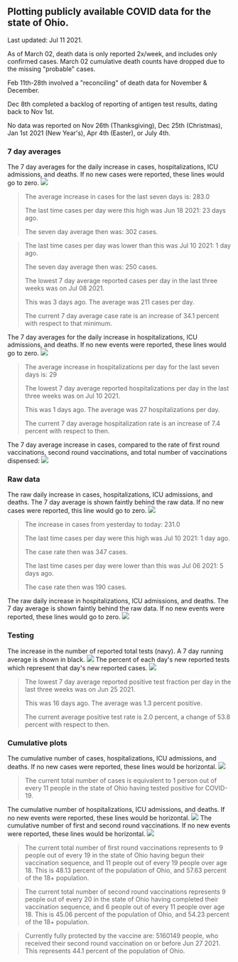 ## Plotting publicly available COVID data for the state of Ohio. 

Last updated: Jul 11 2021. 

As of March 02, death data is only reported 2x/week, and includes only confirmed cases. March 02 cumulative death counts have dropped due to the missing "probable" cases.

Feb 11th-28th involved a "reconciling" of death data for November & December.

Dec 8th completed a backlog of reporting of antigen test results, dating back to Nov 1st.

No data was reported on Nov 26th (Thanksgiving), Dec 25th (Christmas), Jan 1st 2021 (New Year's), Apr 4th (Easter), or July 4th.
### 7 day averages
The 7 day averages for the daily increase in cases, hospitalizations, ICU admissions, and deaths. If no new cases were reported, these lines would go to zero.
![](7dayaverage_cases.png)

>The average increase in cases for the last seven days is: 283.0
>
>The last time cases per day were this high was Jun 18 2021: 23 days ago.
>
>The seven day average then was: 302 cases.

>
>The last time cases per day was lower than this was Jul 10 2021: 1 day ago.
>
>The seven day average then was: 250 cases.
>
>The lowest 7 day average reported cases per day in the last three weeks was on Jul 08 2021.
>
>This was 3 days ago. The average was 211 cases per day.
>
>The current 7 day average case rate is an increase of 34.1 percent with respect to that minimum.

The 7 day averages for the daily increase in hospitalizations, ICU admissions, and deaths. If no new events were reported, these lines would go to zero.
![](7dayaverage_hospital.png)

>The average increase in hospitalizations per day for the last seven days is: 29
>
>The lowest 7 day average reported hospitalizations per day in the last three weeks was on Jul 10 2021.
>
>This was 1 days ago. The average was 27 hospitalizations per day.
>
>The current 7 day average hospitalization rate is an increase of 7.4 percent with respect to then.

The 7 day average increase in cases, compared to the rate of first round vaccinations, second round vaccinations, and total number of vaccinations dispensed:
![](DailyVaccinationsCases.png)

### Raw data
The raw daily increase in cases, hospitalizations, ICU admissions, and deaths. The 7 day average is shown faintly behind the raw data. If no new cases were reported, this line would go to zero.
![](DailyCases.png)

>The increase in cases from yesterday to today: 231.0 
>
>The last time cases per day were this high was Jul 10 2021: 1 day ago. 
>
>The case rate then was 347 cases.
>
>The last time cases per day were lower than this was Jul 06 2021: 5 days ago. 
>
>The case rate then was 190 cases.

The raw daily increase in hospitalizations, ICU admissions, and deaths. The 7 day average is shown faintly behind the raw data. If no new events were reported, these lines would go to zero.
![](DailyHospitalizations.png)

### Testing

The increase in the number of reported total tests (navy). A 7 day running average is shown in black.
![](DailyTests.png)
The percent of each day's new reported tests which represent that day's new reported cases.
![](percentpositive_tests.png)

>The lowest 7 day average reported positive test fraction per day in the last three weeks was on Jun 25 2021.
>
>This was 16 days ago. The average was 1.3 percent positive. 
>
>The current average positive test rate is 2.0 percent, a change of 53.8 percent with respect to then. 

### Cumulative plots
The cumulative number of cases, hospitalizations, ICU admissions, and deaths. If no new cases were reported, these lines would be horizontal.
![](Cases.png)

>The current total number of cases is equivalent to 1 person out of every 11 people in the state of Ohio having tested positive for COVID-19.

The cumulative number of hospitalizations, ICU admissions, and deaths. If no new events were reported, these lines would be horizontal.
![](Hospitalizations.png)
The cumulative number of first and second round vaccinations. If no new events were reported, these lines would be horizontal.
![](Vaccinations.png)

>The current total number of first round vaccinations represents to 9 people out of every 19 in the state of Ohio having begun their vaccination sequence, and 11 people out of every 19 people over age 18.
 >This is 48.13 percent of the population of Ohio, and 57.63 percent of the 18+ population.

>The current total number of second round vaccinations represents 9 people out of every 20 in the state of Ohio having completed their vaccination sequence, and 6 people out of every 11 people over age 18. 
>This is 45.06 percent of the population of Ohio, and 54.23 percent of the 18+ population.

>Currently fully protected by the vaccine are: 5160149 people, who received their second round vaccination on or before Jun 27 2021.
>This represents 44.1 percent of the population of Ohio.

